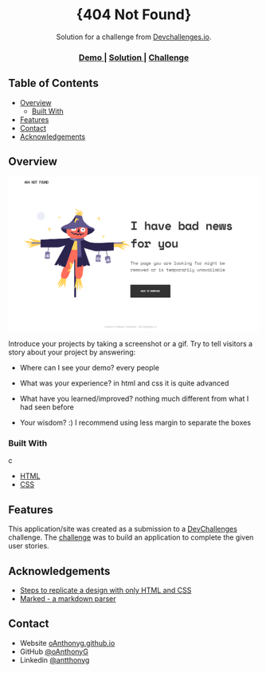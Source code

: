 <!-- Please update value in the {}  -->

<h1 align="center">{404 Not Found}</h1>

<div align="center">
   Solution for a challenge from  <a href="http://devchallenges.io" target="_blank">Devchallenges.io</a>.
</div>

<div align="center">
  <h3>
    <a href="https://oanthonyg.github.io/404-not-found-master/">
      Demo
    </a>
    <span> | </span>
    <a href="https://github.com/oAnthonyG/404-not-found-master">
      Solution
    </a>
    <span> | </span>
    <a href="https://devchallenges.io/challenges/wBunSb7FPrIepJZAg0sY">
      Challenge
    </a>
  </h3>
</div>

<!-- TABLE OF CONTENTS -->

## Table of Contents

- [Overview](#overview)
  - [Built With](#built-with)
- [Features](#features)
- [Contact](#contact)
- [Acknowledgements](#acknowledgements)

<!-- OVERVIEW -->

## Overview

![screenshot](./FireShot%20Capture%20-%20404%20Not%20Found.png)

Introduce your projects by taking a screenshot or a gif. Try to tell visitors a story about your project by answering:

- Where can I see your demo?
    every people

- What was your experience?
    in html and css it is quite advanced 

- What have you learned/improved?
    nothing much different from what I had seen before

- Your wisdom? :)
    I recommend using less margin to separate the boxes
### Built With

<!-- This section should list any major frameworks that you built your project using. Here are a few examples.-->
c
- [HTML](https://html.com/)
- [CSS](https://developer.mozilla.org/en-US/docs/Web/CSS)

## Features

<!-- List the features of your application or follow the template. Don't share the figma file here :) -->

This application/site was created as a submission to a [DevChallenges](https://devchallenges.io/challenges) challenge. The [challenge](https://devchallenges.io/challenges/wBunSb7FPrIepJZAg0sY) was to build an application to complete the given user stories.


## Acknowledgements

<!-- This section should list any articles or add-ons/plugins that helps you to complete the project. This is optional but it will help you in the future. For exmpale -->

- [Steps to replicate a design with only HTML and CSS](https://devchallenges-blogs.web.app/how-to-replicate-design/)
- [Marked - a markdown parser](https://github.com/chjj/marked)

## Contact

- Website [oAnthonyg.github.io](https://oanthonyg.github.io)
- GitHub [@oAnthonyG](https://github.com/oAnthonyG)
- Linkedin [@antthonyg](https://www.linkedin.com/in/antthonyg/)
